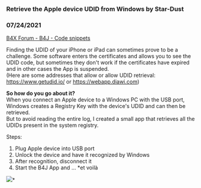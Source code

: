 ### Retrieve the Apple device UDID from Windows by Star-Dust
### 07/24/2021
[B4X Forum - B4J - Code snippets](https://www.b4x.com/android/forum/threads/132824/)

Finding the UDID of your iPhone or iPad can sometimes prove to be a challenge. Some software enters the certificates and allows you to see the UDID code, but sometimes they don't work if the certificates have expired and in other cases the App is suspended.  
(Here are some addresses that allow or allow UDID retrieval: <https://www.getudid.io/> or <https://webapp.diawi.com>)  
  
**So how do you go about it?**  
When you connect an Apple device to a Windows PC with the USB port, Windows creates a Registry Key with the device's UDID and can then be retrieved.  
But to avoid reading the entire log, I created a small app that retrieves all the UDIDs present in the system registry.  
  
  
Steps:  
1. Plug Apple device into USB port  
2. Unlock the device and have it recognized by Windows  
3. After recognition, disconnect it  
4. Start the B4J App and … *et voilà  
  
![](https://www.b4x.com/android/forum/attachments/116917)*